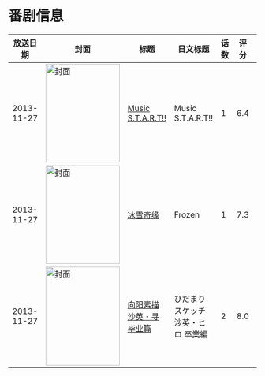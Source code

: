 # 番剧信息

|放送日期|封面|标题|日文标题|话数|评分|评分人数|
|---|---|---|---|---|---|---|
|2013-11-27|<img src="https://lain.bgm.tv/pic/cover/c/70/b4/84793_6B569.jpg" alt="封面" style="width:150px;height:200px;object-fit:cover;">|[Music S.T.A.R.T!!](https://bangumi.tv/subject/84793)|Music S.T.A.R.T!!|1|6.4|790人评分|
|2013-11-27|<img src="https://lain.bgm.tv/pic/cover/c/4d/92/93044_7s3LU.jpg" alt="封面" style="width:150px;height:200px;object-fit:cover;">|[冰雪奇缘](https://bangumi.tv/subject/93044)|Frozen|1|7.3|4101人评分|
|2013-11-27|<img src="https://lain.bgm.tv/pic/cover/c/34/fb/82233_b1889.jpg" alt="封面" style="width:150px;height:200px;object-fit:cover;">|[向阳素描 沙英・寻 毕业篇](https://bangumi.tv/subject/82233)|ひだまりスケッチ 沙英・ヒロ 卒業編|2|8.0|724人评分|
